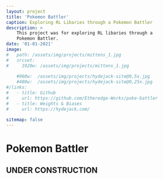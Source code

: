 ```yaml
---
layout: project
title: 'Pokemon Battler'
caption: Exploring RL Libaries through a Pokemon Battler
description: >
    This project was for exploring RL libaries through a 
    Pokemon Battler.
date: '01-01-2021'
image: 
#   path: /assets/img/projects/mittens_1.jpg
#   srcset: 
#     1920w: /assets/img/projects/mittens_1.jpg
    
    #960w:  /assets/img/projects/hydejack-site@0,5x.jpg
    #480w:  /assets/img/projects/hydejack-site@0,25x.jpg
#/links:
#   - title: Github
#     url: https://github.com/Etheredge-Works/poke-battler
#   - title: Weights & Biases
#     url: https://hydejack.com/
    
sitemap: false
---
```


# Pokemon Battler
## UNDER CONSTRUCTION